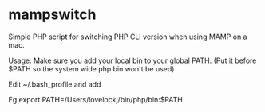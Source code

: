 # mampswitch
Simple PHP script for switching PHP CLI version when using MAMP on a mac.

Usage: Make sure you add your local bin to your global PATH. (Put it before $PATH so the system wide php bin won't be used)

Edit ~/.bash_profile and add

Eg export PATH=/Users/lovelockj/bin/php/bin:$PATH
